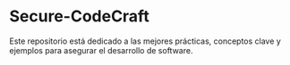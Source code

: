 # Secure-CodeCraft
Este repositorio está dedicado a las mejores prácticas, conceptos clave y ejemplos para asegurar el desarrollo de software.
